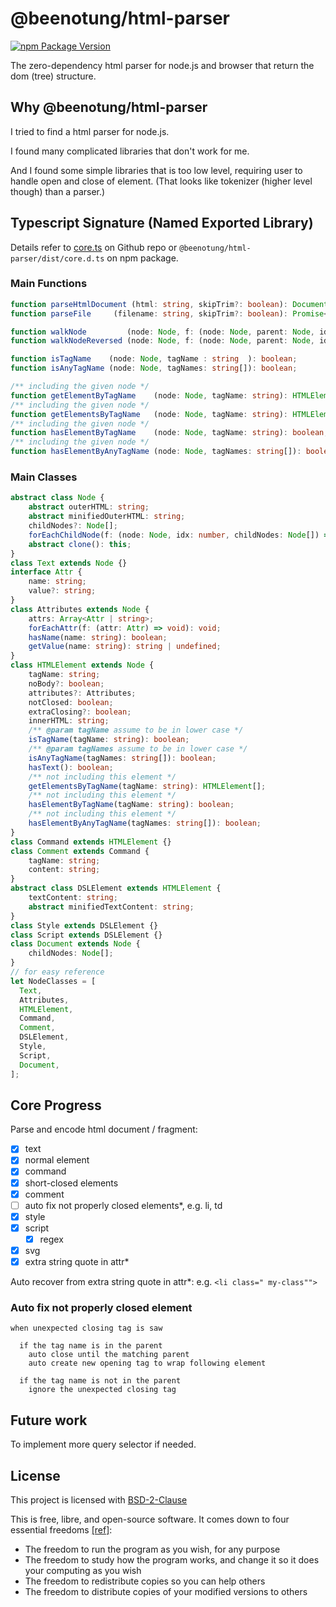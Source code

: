# @beenotung/html-parser
[![npm Package Version](https://img.shields.io/npm/v/@beenotung/html-parser.svg?maxAge=2592000)](https://www.npmjs.com/package/@beenotung/html-parser)

The zero-dependency html parser for node.js and browser that return the dom (tree) structure.

## Why @beenotung/html-parser
I tried to find a html parser for node.js.

I found many complicated libraries that don't work for me.

And I found some simple libraries that is too low level, requiring user to handle open and close of element.
(That looks like tokenizer (higher level though) than a parser.)

## Typescript Signature (Named Exported Library)

Details refer to [core.ts](./src/core.ts) on Github repo or `@beenotung/html-parser/dist/core.d.ts` on npm package.

### Main Functions
```typescript
function parseHtmlDocument (html: string, skipTrim?: boolean): Document;
function parseFile     (filename: string, skipTrim?: boolean): Promise<Document>;

function walkNode         (node: Node, f: (node: Node, parent: Node, idx: number) => void, parent?: Node, idx?: number): void;
function walkNodeReversed (node: Node, f: (node: Node, parent: Node, idx: number) => void, parent?: Node): void;

function isTagName    (node: Node, tagName : string  ): boolean;
function isAnyTagName (node: Node, tagNames: string[]): boolean;

/** including the given node */
function getElementByTagName    (node: Node, tagName: string): HTMLElement | undefined;
/** including the given node */
function getElementsByTagName   (node: Node, tagName: string): HTMLElement[];
/** including the given node */
function hasElementByTagName    (node: Node, tagName: string): boolean;
/** including the given node */
function hasElementByAnyTagName (node: Node, tagNames: string[]): boolean;
```

### Main Classes
```typescript
abstract class Node {
    abstract outerHTML: string;
    abstract minifiedOuterHTML: string;
    childNodes?: Node[];
    forEachChildNode(f: (node: Node, idx: number, childNodes: Node[]) => void): void;
    abstract clone(): this;
}
class Text extends Node {}
interface Attr {
    name: string;
    value?: string;
}
class Attributes extends Node {
    attrs: Array<Attr | string>;
    forEachAttr(f: (attr: Attr) => void): void;
    hasName(name: string): boolean;
    getValue(name: string): string | undefined;
}
class HTMLElement extends Node {
    tagName: string;
    noBody?: boolean;
    attributes?: Attributes;
    notClosed: boolean;
    extraClosing?: boolean;
    innerHTML: string;
    /** @param tagName assume to be in lower case */
    isTagName(tagName: string): boolean;
    /** @param tagNames assume to be in lower case */
    isAnyTagName(tagNames: string[]): boolean;
    hasText(): boolean;
    /** not including this element */
    getElementsByTagName(tagName: string): HTMLElement[];
    /** not including this element */
    hasElementByTagName(tagName: string): boolean;
    /** not including this element */
    hasElementByAnyTagName(tagNames: string[]): boolean;
}
class Command extends HTMLElement {}
class Comment extends Command {
    tagName: string;
    content: string;
}
abstract class DSLElement extends HTMLElement {
    textContent: string;
    abstract minifiedTextContent: string;
}
class Style extends DSLElement {}
class Script extends DSLElement {}
class Document extends Node {
    childNodes: Node[];
}
// for easy reference
let NodeClasses = [
  Text,
  Attributes,
  HTMLElement,
  Command,
  Comment,
  DSLElement,
  Style,
  Script,
  Document,
];
```

## Core Progress

Parse and encode html document / fragment:

- [x] text
- [x] normal element
- [x] command
- [x] short-closed elements
- [x] comment
- [ ] auto fix not properly closed elements*, e.g. li, td
- [x] style
- [x] script
  - [x] regex
- [x] svg
- [x] extra string quote in attr*

Auto recover from extra string quote in attr*: e.g. `<li class=" my-class"">`

### Auto fix not properly closed element
```
when unexpected closing tag is saw

  if the tag name is in the parent
    auto close until the matching parent
    auto create new opening tag to wrap following element

  if the tag name is not in the parent
    ignore the unexpected closing tag
```

## Future work
To implement more query selector if needed.

## License

This project is licensed with [BSD-2-Clause](./LICENSE)

This is free, libre, and open-source software. It comes down to four essential freedoms [[ref]](https://seirdy.one/2021/01/27/whatsapp-and-the-domestication-of-users.html#fnref:2):

- The freedom to run the program as you wish, for any purpose
- The freedom to study how the program works, and change it so it does your computing as you wish
- The freedom to redistribute copies so you can help others
- The freedom to distribute copies of your modified versions to others
